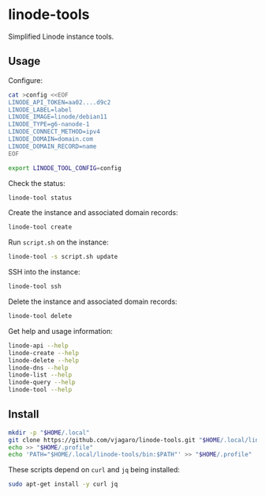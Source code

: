 # linode-tools

Simplified Linode instance tools.

## Usage

Configure:

```sh
cat >config <<EOF
LINODE_API_TOKEN=aa02....d9c2
LINODE_LABEL=label
LINODE_IMAGE=linode/debian11
LINODE_TYPE=g6-nanode-1
LINODE_CONNECT_METHOD=ipv4
LINODE_DOMAIN=domain.com
LINODE_DOMAIN_RECORD=name
EOF

export LINODE_TOOL_CONFIG=config
```

Check the status:

```sh
linode-tool status
```

Create the instance and associated domain records:

```sh
linode-tool create
```

Run `script.sh` on the instance:

```sh
linode-tool -s script.sh update
```

SSH into the instance:

```sh
linode-tool ssh
```

Delete the instance and associated domain records:

```sh
linode-tool delete
```

Get help and usage information:

```sh
linode-api --help
linode-create --help
linode-delete --help
linode-dns --help
linode-list --help
linode-query --help
linode-tool --help
```

## Install

```sh
mkdir -p "$HOME/.local"
git clone https://github.com/vjagaro/linode-tools.git "$HOME/.local/linode-tools"
echo >> "$HOME/.profile"
echo 'PATH="$HOME/.local/linode-tools/bin:$PATH"' >> "$HOME/.profile"
```

These scripts depend on `curl` and `jq` being installed:

```sh
sudo apt-get install -y curl jq
```
